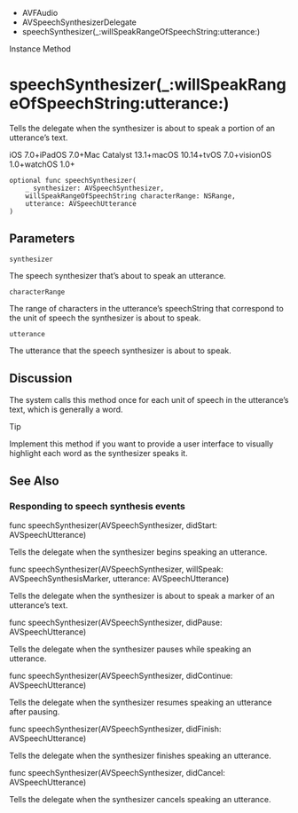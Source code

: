 

- AVFAudio
- AVSpeechSynthesizerDelegate
-  speechSynthesizer(\_:willSpeakRangeOfSpeechString:utterance:) 

Instance Method

# speechSynthesizer(\_:willSpeakRangeOfSpeechString:utterance:)

Tells the delegate when the synthesizer is about to speak a portion of an utterance’s text.

iOS 7.0+iPadOS 7.0+Mac Catalyst 13.1+macOS 10.14+tvOS 7.0+visionOS 1.0+watchOS 1.0+

``` source
optional func speechSynthesizer(
    _ synthesizer: AVSpeechSynthesizer,
    willSpeakRangeOfSpeechString characterRange: NSRange,
    utterance: AVSpeechUtterance
)
```

## Parameters 

`synthesizer`  

The speech synthesizer that’s about to speak an utterance.

`characterRange`  

The range of characters in the utterance’s speechString that correspond to the unit of speech the synthesizer is about to speak.

`utterance`  

The utterance that the speech synthesizer is about to speak.

## Discussion

The system calls this method once for each unit of speech in the utterance’s text, which is generally a word.

Tip

Implement this method if you want to provide a user interface to visually highlight each word as the synthesizer speaks it.

## See Also

### Responding to speech synthesis events

func speechSynthesizer(AVSpeechSynthesizer, didStart: AVSpeechUtterance)

Tells the delegate when the synthesizer begins speaking an utterance.

func speechSynthesizer(AVSpeechSynthesizer, willSpeak: AVSpeechSynthesisMarker, utterance: AVSpeechUtterance)

Tells the delegate when the synthesizer is about to speak a marker of an utterance’s text.

func speechSynthesizer(AVSpeechSynthesizer, didPause: AVSpeechUtterance)

Tells the delegate when the synthesizer pauses while speaking an utterance.

func speechSynthesizer(AVSpeechSynthesizer, didContinue: AVSpeechUtterance)

Tells the delegate when the synthesizer resumes speaking an utterance after pausing.

func speechSynthesizer(AVSpeechSynthesizer, didFinish: AVSpeechUtterance)

Tells the delegate when the synthesizer finishes speaking an utterance.

func speechSynthesizer(AVSpeechSynthesizer, didCancel: AVSpeechUtterance)

Tells the delegate when the synthesizer cancels speaking an utterance.

